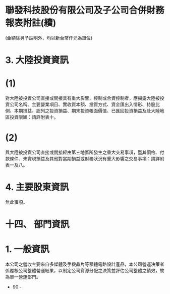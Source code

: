 # 聯發科技股份有限公司及子公司合併財務報表附註(續)

(金額除另予註明外，均以新台幣仟元為單位)

# 3. 大陸投資資訊

# (1)

對大陸被投資公司直接或間接具有重大影響、控制或合資控制者，應揭露大陸被投資公司名稱、主要營業項目、實收資本額、投資方式、資金匯出入情形、持股比例、本期損益、認列之投資損益、期末投資帳面價值、已匯回投資損益及赴大陸地區投資限額：請詳附表十。

# (2)

與大陸被投資公司直接或間接經由第三地區所發生之重大交易事項，暨其價格、付款條件、未實現損益及其他對當期損益或財務狀況有重大影響之交易事項：請詳附表一及八。

# 4. 主要股東資訊

無此事項。

# 十四、 部門資訊

# 1. 一般資訊

本公司之營收主要來自多媒體及手機晶片等積體電路設計產品，本公司營運決策者係覆核公司整體營運結果，以制定公司資源分配之決策並評估公司整體之績效，故為單一營運部門。

- 90 -
